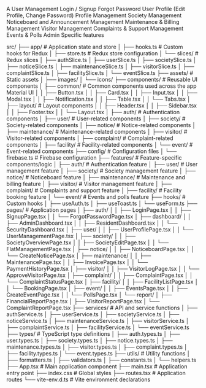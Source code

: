 A User Management
    Login / Signup
    Forgot Password
    User Profile (Edit Profile, Change Password)
Profile Management
Society Management
Noticeboard and Announcement Management
Maintenance & Billing Management
Visitor Management
Complaints & Support Management
Events & Polls
Admin Specific features


src/
├── app/                    # Application state and store
│   ├── hooks.ts            # Custom hooks for Redux
│   ├── store.ts            # Redux store configuration
│   └── slices/             # Redux slices
│       ├── authSlice.ts
│       ├── userSlice.ts
│       ├── societySlice.ts
│       ├── noticeSlice.ts
│       ├── maintenanceSlice.ts
│       ├── visitorSlice.ts
│       ├── complaintSlice.ts
│       ├── facilitySlice.ts
│       └── eventSlice.ts
├── assets/                 # Static assets
│   ├── images/
│   └── icons/
├── components/             # Reusable UI components
│   ├── common/             # Common components used across the app Material UI
│   │   ├── Button.tsx
│   │   ├── Card.tsx
│   │   ├── Input.tsx
│   │   ├── Modal.tsx
│   │   ├── Notification.tsx
│   │   ├── Table.tsx
│   │   └── Tabs.tsx
│   ├── layout/            # Layout components
│   │   ├── Header.tsx
│   │   ├── Sidebar.tsx
│   │   ├── Footer.tsx
│   │   └── Layout.tsx
│   ├── auth/              # Authentication components
│   ├── user/              # User-related components
│   ├── society/           # Society-related components
│   ├── notice/            # Notice-related components
│   ├── maintenance/       # Maintenance-related components
│   ├── visitor/           # Visitor-related components
│   ├── complaint/         # Complaint-related components
│   ├── facility/          # Facility-related components
│   └── event/             # Event-related components
├── config/                # Configuration files
│   └── firebase.ts        # Firebase configuration
├── features/              # Feature-specific components/logic
│   ├── auth/              # Authentication feature
│   ├── user/              # User management feature
│   ├── society/           # Society management feature
│   ├── notice/            # Noticeboard feature
│   ├── maintenance/       # Maintenance and billing feature
│   ├── visitor/           # Visitor management feature
│   ├── complaint/         # Complaints and support feature
│   ├── facility/          # Facility booking feature
│   └── event/             # Events and polls feature
├── hooks/                 # Custom hooks
│   ├── useAuth.ts
│   ├── useToast.ts
│   └── useForm.ts
├── pages/                 # Application pages
│   ├── auth/
│   │   ├── LoginPage.tsx
│   │   ├── SignupPage.tsx
│   │   └── ForgotPasswordPage.tsx
│   ├── dashboard/
│   │   ├── AdminDashboard.tsx
│   │   ├── ResidentDashboard.tsx
│   │   └── SecurityDashboard.tsx
│   ├── user/
│   │   ├── UserProfilePage.tsx
│   │   └── UserManagementPage.tsx
│   ├── society/
│   │   ├── SocietyOverviewPage.tsx
│   │   ├── SocietyEditPage.tsx
│   │   └── FlatManagementPage.tsx
│   ├── notice/
│   │   ├── NoticeboardPage.tsx
│   │   └── CreateNoticePage.tsx
│   ├── maintenance/
│   │   ├── MaintenancePage.tsx
│   │   ├── InvoicePage.tsx
│   │   └── PaymentHistoryPage.tsx
│   ├── visitor/
│   │   ├── VisitorLogPage.tsx
│   │   └── ApproveVisitorPage.tsx
│   ├── complaint/
│   │   ├── ComplaintPage.tsx
│   │   └── ComplaintStatusPage.tsx
│   ├── facility/
│   │   ├── FacilityListPage.tsx
│   │   └── BookingPage.tsx
│   ├── event/
│   │   ├── EventsPage.tsx
│   │   ├── CreateEventPage.tsx
│   │   └── PollsPage.tsx
│   └── report/
│       ├── FinancialReportPage.tsx
│       ├── VisitorReportPage.tsx
│       └── ComplaintReportPage.tsx
├── services/              # API and service functions
│   ├── authService.ts
│   ├── userService.ts
│   ├── societyService.ts
│   ├── noticeService.ts
│   ├── maintenanceService.ts
│   ├── visitorService.ts
│   ├── complaintService.ts
│   ├── facilityService.ts
│   └── eventService.ts
├── types/                 # TypeScript type definitions
│   ├── auth.types.ts
│   ├── user.types.ts
│   ├── society.types.ts
│   ├── notice.types.ts
│   ├── maintenance.types.ts
│   ├── visitor.types.ts
│   ├── complaint.types.ts
│   ├── facility.types.ts
│   └── event.types.ts
├── utils/                 # Utility functions
│   ├── formatters.ts
│   ├── validators.ts
│   ├── constants.ts
│   └── helpers.ts
├── App.tsx                # Main application component
├── main.tsx               # Application entry point
├── index.css              # Global styles
├── routes.tsx             # Application routes
└── vite-env.d.ts         # Vite environment declarations